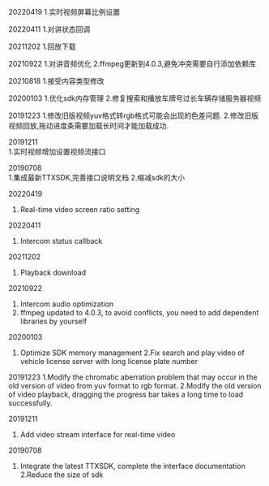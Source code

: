 20220419
1.实时视频屏幕比例设置

20220411
1.对讲状态回调

20211202
1.回放下载

20210922
1.对讲音频优化
2.ffmpeg更新到4.0.3,避免冲突需要自行添加依赖库

20210818
1.接受内容类型修改

20200103
1.优化sdk内存管理
2.修复搜索和播放车牌号过长车辆存储服务器视频

20191223
1.修改旧版视频yuv格式转rgb格式可能会出现的色差问题.
2.修改旧版视频回放,拖动进度条需要加载长时间才能加载成功.

20191211  
1.实时视频增加设置视频流接口

20190708  
1.集成最新TTXSDK,完善接口说明文档
2.缩减sdk的大小

20220419
1. Real-time video screen ratio setting

20220411
1. Intercom status callback

20211202
1. Playback download

20210922
1. Intercom audio optimization
2. ffmpeg updated to 4.0.3, to avoid conflicts, you need to add dependent libraries by yourself

20200103
1. Optimize SDK memory management
2.Fix search and play video of vehicle license server with long license plate number

20191223
1.Modify the chromatic aberration problem that may occur in the old version of video from yuv format to rgb format.
2.Modify the old version of video playback, dragging the progress bar takes a long time to load successfully.

20191211  
1. Add video stream interface for real-time video

20190708
1. Integrate the latest TTXSDK, complete the interface documentation
2.Reduce the size of sdk




